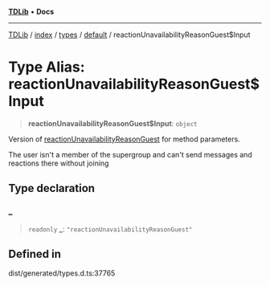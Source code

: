 [**TDLib**](../../../../../../README.md) • **Docs**

***

[TDLib](../../../../../../modules.md) / [index](../../../../../README.md) / [types](../../../README.md) / [default](../README.md) / reactionUnavailabilityReasonGuest$Input

# Type Alias: reactionUnavailabilityReasonGuest$Input

> **reactionUnavailabilityReasonGuest$Input**: `object`

Version of [reactionUnavailabilityReasonGuest](reactionUnavailabilityReasonGuest.md) for method parameters.

The user isn't a member of the supergroup and can't send messages and reactions there without joining

## Type declaration

### \_

> `readonly` **\_**: `"reactionUnavailabilityReasonGuest"`

## Defined in

dist/generated/types.d.ts:37765
